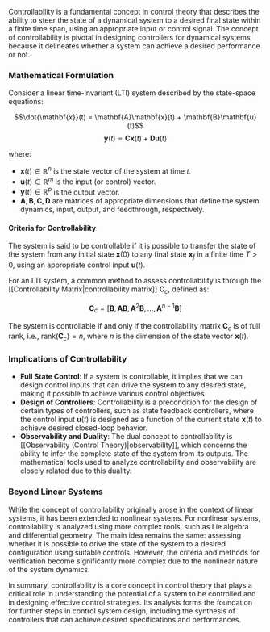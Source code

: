 Controllability is a fundamental concept in control theory that describes the ability to steer the state of a dynamical system to a desired final state within a finite time span, using an appropriate input or control signal. The concept of controllability is pivotal in designing controllers for dynamical systems because it delineates whether a system can achieve a desired performance or not.

### Mathematical Formulation

Consider a linear time-invariant (LTI) system described by the state-space equations:

$$\dot{\mathbf{x}}(t) = \mathbf{A}\mathbf{x}(t) + \mathbf{B}\mathbf{u}(t)$$
$$\mathbf{y}(t) = \mathbf{C}\mathbf{x}(t) + \mathbf{D}\mathbf{u}(t)$$

where:
- $\mathbf{x}(t) \in \mathbb{R}^n$ is the state vector of the system at time $t$.
- $\mathbf{u}(t) \in \mathbb{R}^m$ is the input (or control) vector.
- $\mathbf{y}(t) \in \mathbb{R}^p$ is the output vector.
- $\mathbf{A}, \mathbf{B}, \mathbf{C}, \mathbf{D}$ are matrices of appropriate dimensions that define the system dynamics, input, output, and feedthrough, respectively.

#### Criteria for Controllability

The system is said to be controllable if it is possible to transfer the state of the system from any initial state $\mathbf{x}(0)$ to any final state $\mathbf{x}_f$ in a finite time $T > 0$, using an appropriate control input $\mathbf{u}(t)$.

For an LTI system, a common method to assess controllability is through the [[Controllability Matrix|controllability matrix]] $\mathbf{C}_c$, defined as:

$$\mathbf{C}_c = [\mathbf{B}, \mathbf{A}\mathbf{B}, \mathbf{A}^2\mathbf{B}, \ldots, \mathbf{A}^{n-1}\mathbf{B}]$$

The system is controllable if and only if the controllability matrix $\mathbf{C}_c$ is of full rank, i.e., $\text{rank}(\mathbf{C}_c) = n$, where $n$ is the dimension of the state vector $\mathbf{x}(t)$.

### Implications of Controllability

- **Full State Control**: If a system is controllable, it implies that we can design control inputs that can drive the system to any desired state, making it possible to achieve various control objectives.
- **Design of Controllers**: Controllability is a precondition for the design of certain types of controllers, such as state feedback controllers, where the control input $\mathbf{u}(t)$ is designed as a function of the current state $\mathbf{x}(t)$ to achieve desired closed-loop behavior.
- **Observability and Duality**: The dual concept to controllability is [[Observability (Control Theory)|observability]], which concerns the ability to infer the complete state of the system from its outputs. The mathematical tools used to analyze controllability and observability are closely related due to this duality.

### Beyond Linear Systems

While the concept of controllability originally arose in the context of linear systems, it has been extended to nonlinear systems. For nonlinear systems, controllability is analyzed using more complex tools, such as Lie algebra and differential geometry. The main idea remains the same: assessing whether it is possible to drive the state of the system to a desired configuration using suitable controls. However, the criteria and methods for verification become significantly more complex due to the nonlinear nature of the system dynamics.

In summary, controllability is a core concept in control theory that plays a critical role in understanding the potential of a system to be controlled and in designing effective control strategies. Its analysis forms the foundation for further steps in control system design, including the synthesis of controllers that can achieve desired specifications and performances.